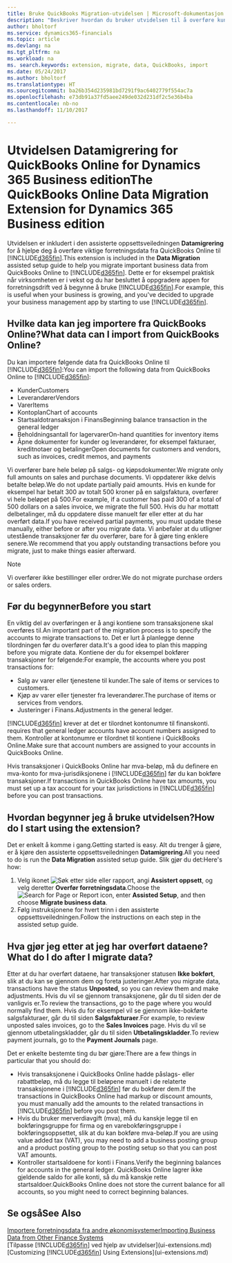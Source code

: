 ```yaml
---
title: Bruke QuickBooks Migration-utvidelsen | Microsoft-dokumentasjon
description: "Beskriver hvordan du bruker utvidelsen til å overføre kunder, leverandører, varer og konti fra QuickBooks Online til Dynamics 365."
author: bholtorf
ms.service: dynamics365-financials
ms.topic: article
ms.devlang: na
ms.tgt_pltfrm: na
ms.workload: na
ms. search.keywords: extension, migrate, data, QuickBooks, import
ms.date: 05/24/2017
ms.author: bholtorf
ms.translationtype: HT
ms.sourcegitcommit: ba26b354d235981bd7291f9ac6402779f554ac7a
ms.openlocfilehash: e73db91a37fd5aee249de032d231df2c5e36b4ba
ms.contentlocale: nb-no
ms.lasthandoff: 11/10/2017

---
```


# <a name="the-quickbooks-online-data-migration-extension-for-dynamics-365-business-edition"></a><span data-ttu-id="831be-103">Utvidelsen Datamigrering for QuickBooks Online for Dynamics 365 Business edition</span><span class="sxs-lookup"><span data-stu-id="831be-103">The QuickBooks Online Data Migration Extension for Dynamics 365 Business edition</span></span>
<span data-ttu-id="831be-104">Utvidelsen er inkludert i den assisterte oppsettsveiledningen **Datamigrering** for å hjelpe deg å overføre viktige forretningsdata fra QuickBooks Online til [!INCLUDE[d365fin](includes/d365fin_md.md)].</span><span class="sxs-lookup"><span data-stu-id="831be-104">This extension is included in the **Data Migration** assisted setup guide to help you migrate important business data from QuickBooks Online to [!INCLUDE[d365fin](includes/d365fin_md.md)].</span></span> <span data-ttu-id="831be-105">Dette er for eksempel praktisk når virksomheten er i vekst og du har besluttet å oppgradere appen for forretningsdrift ved å begynne å bruke [!INCLUDE[d365fin](includes/d365fin_md.md)].</span><span class="sxs-lookup"><span data-stu-id="831be-105">For example, this is useful when your business is growing, and you've decided to upgrade your business management app by starting to use [!INCLUDE[d365fin](includes/d365fin_md.md)].</span></span>

## <a name="what-data-can-i-import-from-quickbooks-online"></a><span data-ttu-id="831be-106">Hvilke data kan jeg importere fra QuickBooks Online?</span><span class="sxs-lookup"><span data-stu-id="831be-106">What data can I import from QuickBooks Online?</span></span>
<span data-ttu-id="831be-107">Du kan importere følgende data fra QuickBooks Online til [!INCLUDE[d365fin](includes/d365fin_md.md)]:</span><span class="sxs-lookup"><span data-stu-id="831be-107">You can import the following data from QuickBooks Online to [!INCLUDE[d365fin](includes/d365fin_md.md)]:</span></span>  

* <span data-ttu-id="831be-108">Kunder</span><span class="sxs-lookup"><span data-stu-id="831be-108">Customers</span></span>
* <span data-ttu-id="831be-109">Leverandører</span><span class="sxs-lookup"><span data-stu-id="831be-109">Vendors</span></span>
* <span data-ttu-id="831be-110">Varer</span><span class="sxs-lookup"><span data-stu-id="831be-110">Items</span></span>
* <span data-ttu-id="831be-111">Kontoplan</span><span class="sxs-lookup"><span data-stu-id="831be-111">Chart of accounts</span></span>
* <span data-ttu-id="831be-112">Startsaldotransaksjon i Finans</span><span class="sxs-lookup"><span data-stu-id="831be-112">Beginning balance transaction in the general ledger</span></span>
* <span data-ttu-id="831be-113">Beholdningsantall for lagervarer</span><span class="sxs-lookup"><span data-stu-id="831be-113">On-hand quantities for inventory items</span></span>
* <span data-ttu-id="831be-114">Åpne dokumenter for kunder og leverandører, for eksempel fakturaer, kreditnotaer og betalinger</span><span class="sxs-lookup"><span data-stu-id="831be-114">Open documents for customers and vendors, such as invoices, credit memos, and payments</span></span>

<span data-ttu-id="831be-115">Vi overfører bare hele beløp på salgs- og kjøpsdokumenter.</span><span class="sxs-lookup"><span data-stu-id="831be-115">We migrate only full amounts on sales and purchase documents.</span></span> <span data-ttu-id="831be-116">Vi oppdaterer ikke delvis betalte beløp.</span><span class="sxs-lookup"><span data-stu-id="831be-116">We do not update partially paid amounts.</span></span> <span data-ttu-id="831be-117">Hvis en kunde for eksempel har betalt 300 av totalt 500 kroner på en salgsfaktura, overfører vi hele beløpet på 500.</span><span class="sxs-lookup"><span data-stu-id="831be-117">For example, if a customer has paid 300 of a total of 500 dollars on a sales invoice, we migrate the full 500.</span></span> <span data-ttu-id="831be-118">Hvis du har mottatt delbetalinger, må du oppdatere disse manuelt før eller etter at du har overført data.</span><span class="sxs-lookup"><span data-stu-id="831be-118">If you have received partial payments, you must update these manually, either before or after you migrate data.</span></span> <span data-ttu-id="831be-119">Vi anbefaler at du utligner utestående transaksjoner før du overfører, bare for å gjøre ting enklere senere.</span><span class="sxs-lookup"><span data-stu-id="831be-119">We recommend that you apply outstanding transactions before you migrate, just to make things easier afterward.</span></span>

> [!NOTE]  
>   <span data-ttu-id="831be-120">Vi overfører ikke bestillinger eller ordrer.</span><span class="sxs-lookup"><span data-stu-id="831be-120">We do not migrate purchase orders or sales orders.</span></span>

## <a name="before-you-start"></a><span data-ttu-id="831be-121">Før du begynner</span><span class="sxs-lookup"><span data-stu-id="831be-121">Before you start</span></span>
<span data-ttu-id="831be-122">En viktig del av overføringen er å angi kontiene som transaksjonene skal overføres til.</span><span class="sxs-lookup"><span data-stu-id="831be-122">An important part of the migration process is to specify the accounts to migrate transactions to.</span></span> <span data-ttu-id="831be-123">Det er lurt å planlegge denne tilordningen før du overfører data.</span><span class="sxs-lookup"><span data-stu-id="831be-123">It's a good idea to plan this mapping before you migrate data.</span></span> <span data-ttu-id="831be-124">Kontiene der du for eksempel bokfører transaksjoner for følgende:</span><span class="sxs-lookup"><span data-stu-id="831be-124">For example, the accounts where you post transactions for:</span></span>  

* <span data-ttu-id="831be-125">Salg av varer eller tjenestene til kunder.</span><span class="sxs-lookup"><span data-stu-id="831be-125">The sale of items or services to customers.</span></span>
* <span data-ttu-id="831be-126">Kjøp av varer eller tjenester fra leverandører.</span><span class="sxs-lookup"><span data-stu-id="831be-126">The purchase of items or services from vendors.</span></span>  
* <span data-ttu-id="831be-127">Justeringer i Finans.</span><span class="sxs-lookup"><span data-stu-id="831be-127">Adjustments in the general ledger.</span></span>  

[!INCLUDE[d365fin](includes/d365fin_md.md)]<span data-ttu-id="831be-128"> krever at det er tilordnet kontonumre til finanskonti.</span><span class="sxs-lookup"><span data-stu-id="831be-128"> requires that general ledger accounts have account numbers assigned to them.</span></span> <span data-ttu-id="831be-129">Kontroller at kontonumre er tilordnet til kontiene i QuickBooks Online.</span><span class="sxs-lookup"><span data-stu-id="831be-129">Make sure that account numbers are assigned to your accounts in QuickBooks Online.</span></span>

<span data-ttu-id="831be-130">Hvis transaksjoner i QuickBooks Online har mva-beløp, må du definere en mva-konto for mva-jurisdiksjonene i [!INCLUDE[d365fin](includes/d365fin_md.md)] før du kan bokføre transaksjoner.</span><span class="sxs-lookup"><span data-stu-id="831be-130">If transactions in QuickBooks Online have tax amounts, you must set up a tax account for your tax jurisdictions in [!INCLUDE[d365fin](includes/d365fin_md.md)] before you can post transactions.</span></span>

## <a name="how-do-i-start-using-the-extension"></a><span data-ttu-id="831be-131">Hvordan begynner jeg å bruke utvidelsen?</span><span class="sxs-lookup"><span data-stu-id="831be-131">How do I start using the extension?</span></span>
<span data-ttu-id="831be-132">Det er enkelt å komme i gang.</span><span class="sxs-lookup"><span data-stu-id="831be-132">Getting started is easy.</span></span> <span data-ttu-id="831be-133">Alt du trenger å gjøre, er å kjøre den assisterte oppsettsveiledningen **Datamigrering**.</span><span class="sxs-lookup"><span data-stu-id="831be-133">All you need to do is run the **Data Migration** assisted setup guide.</span></span> <span data-ttu-id="831be-134">Slik gjør du det:</span><span class="sxs-lookup"><span data-stu-id="831be-134">Here's how:</span></span>

1. <span data-ttu-id="831be-135">Velg ikonet ![Søk etter side eller rapport](media/ui-search/search_small.png "Søk etter side eller rapport"), angi **Assistert oppsett**, og velg deretter **Overfør forretningsdata**.</span><span class="sxs-lookup"><span data-stu-id="831be-135">Choose the ![Search for Page or Report](media/ui-search/search_small.png "Search for Page or Report icon") icon, enter **Assisted Setup**, and then choose **Migrate business data**.</span></span>
2. <span data-ttu-id="831be-136">Følg instruksjonene for hvert trinn i den assisterte oppsettsveiledningen.</span><span class="sxs-lookup"><span data-stu-id="831be-136">Follow the instructions on each step in the assisted setup guide.</span></span>

## <a name="what-do-i-do-after-i-migrate-data"></a><span data-ttu-id="831be-137">Hva gjør jeg etter at jeg har overført dataene?</span><span class="sxs-lookup"><span data-stu-id="831be-137">What do I do after I migrate data?</span></span>
<span data-ttu-id="831be-138">Etter at du har overført dataene, har transaksjoner statusen **Ikke bokført**, slik at du kan se gjennom dem og foreta justeringer.</span><span class="sxs-lookup"><span data-stu-id="831be-138">After you migrate data, transactions have the status **Unposted**, so you can review them and make adjustments.</span></span> <span data-ttu-id="831be-139">Hvis du vil se gjennom transaksjonene, går du til siden der de vanligvis er.</span><span class="sxs-lookup"><span data-stu-id="831be-139">To review the transactions, go to the page where you would normally find them.</span></span> <span data-ttu-id="831be-140">Hvis du for eksempel vil se gjennom ikke-bokførte salgsfakturaer, går du til siden **Salgsfakturaer**.</span><span class="sxs-lookup"><span data-stu-id="831be-140">For example, to review unposted sales invoices, go to the **Sales Invoices** page.</span></span> <span data-ttu-id="831be-141">Hvis du vil se gjennom utbetalingskladder, går du til siden **Utbetalingskladder**.</span><span class="sxs-lookup"><span data-stu-id="831be-141">To review payment journals, go to the **Payment Journals** page.</span></span>   

<span data-ttu-id="831be-142">Det er enkelte bestemte ting du bør gjøre:</span><span class="sxs-lookup"><span data-stu-id="831be-142">There are a few things in particular that you should do:</span></span>

* <span data-ttu-id="831be-143">Hvis transaksjonene i QuickBooks Online hadde påslags- eller rabattbeløp, må du legge til beløpene manuelt i de relaterte transaksjonene i [!INCLUDE[d365fin](includes/d365fin_md.md)] før du bokfører dem.</span><span class="sxs-lookup"><span data-stu-id="831be-143">If the transactions in QuickBooks Online had markup or discount amounts, you must manually add the amounts to the related transactions in [!INCLUDE[d365fin](includes/d365fin_md.md)] before you post them.</span></span>
* <span data-ttu-id="831be-144">Hvis du bruker merverdiavgift (mva), må du kanskje legge til en bokføringsgruppe for firma og en varebokføringsgruppe i bokføringsoppsettet, slik at du kan bokføre mva-beløp.</span><span class="sxs-lookup"><span data-stu-id="831be-144">If you are using value added tax (VAT), you may need to add a business posting group and a product posting group to the posting setup so that you can post VAT amounts.</span></span>
* <span data-ttu-id="831be-145">Kontroller startsaldoene for konti i Finans.</span><span class="sxs-lookup"><span data-stu-id="831be-145">Verify the beginning balances for accounts in the general ledger.</span></span> <span data-ttu-id="831be-146">QuickBooks Online lagrer ikke gjeldende saldo for alle konti, så du må kanskje rette startsaldoer.</span><span class="sxs-lookup"><span data-stu-id="831be-146">QuickBooks Online does not store the current balance for all accounts, so you might need to correct beginning balances.</span></span>

## <a name="see-also"></a><span data-ttu-id="831be-147">Se også</span><span class="sxs-lookup"><span data-stu-id="831be-147">See Also</span></span>
[<span data-ttu-id="831be-148">Importere forretningsdata fra andre økonomisystemer</span><span class="sxs-lookup"><span data-stu-id="831be-148">Importing Business Data from Other Finance Systems</span></span>](upload-data.md)  
<span data-ttu-id="831be-149">[Tilpasse [!INCLUDE[d365fin](includes/d365fin_md.md)] ved hjelp av utvidelser](ui-extensions.md)</span><span class="sxs-lookup"><span data-stu-id="831be-149">[Customizing [!INCLUDE[d365fin](includes/d365fin_md.md)] Using Extensions](ui-extensions.md)</span></span>  

